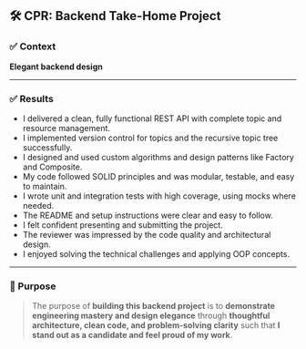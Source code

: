 ## 🛠️ CPR: Backend Take-Home Project

### ✅ Context

**Elegant backend design**

---

### ✅ Results

- I delivered a clean, fully functional REST API with complete topic and
  resource management.
- I implemented version control for topics and the recursive topic tree
  successfully.
- I designed and used custom algorithms and design patterns like Factory and
  Composite.
- My code followed SOLID principles and was modular, testable, and easy to
  maintain.
- I wrote unit and integration tests with high coverage, using mocks where
  needed.
- The README and setup instructions were clear and easy to follow.
- I felt confident presenting and submitting the project.
- The reviewer was impressed by the code quality and architectural design.
- I enjoyed solving the technical challenges and applying OOP concepts.

---

### 🎯 Purpose

> The purpose of **building this backend project** is to **demonstrate
> engineering mastery and design elegance** through **thoughtful architecture,
> clean code, and problem-solving clarity** such that **I stand out as a
> candidate and feel proud of my work**.
